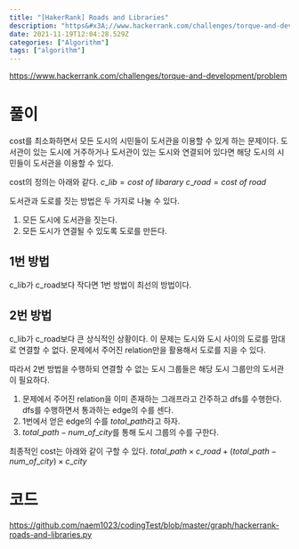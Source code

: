 ```yaml
---
title: "[HakerRank] Roads and Libraries"
description: "https&#x3A;//www.hackerrank.com/challenges/torque-and-development/problemcost를 최소화하면서 모든 도시의 시민들이 도서관을 이용할 수 있게 하는 문제이다. 도서관이 있는 도시에 거주하거나 도서관이 있는 도시와"
date: 2021-11-19T12:04:28.529Z
categories: ["Algorithm"]
tags: ["algorithm"]
---
```

https://www.hackerrank.com/challenges/torque-and-development/problem

# 풀이
cost를 최소화하면서 모든 도시의 시민들이 도서관을 이용할 수 있게 하는 문제이다. 도서관이 있는 도시에 거주하거나 도서관이 있는 도시와 연결되어 있다면 해당 도시의 시민들이 도서관을 이용할 수 있다.

cost의 정의는 아래와 같다.
$c\_lib=cost\ of\ libarary$
$c\_road=cost\ of\ road$

도서관과 도로를 짓는 방법은 두 가지로 나눌 수 있다.
1. 모든 도시에 도서관을 짓는다.
2. 모든 도시가 연결될 수 있도록 도로를 만든다.

## 1번 방법
c_lib가 c_road보다 작다면 1번 방법이 최선의 방법이다. 
## 2번 방법
c_lib가 c_road보다 큰 상식적인 상황이다.
이 문제는 도시와 도시 사이의 도로를 맘대로 연결할 수 없다. 문제에서 주어진 relation만을 활용해서 도로를 지을 수 있다.

따라서 2번 방법을 수행하되 연결할 수 없는 도시 그룹들은 해당 도시 그룹만의 도서관이 필요하다. 

1. 문제에서 주어진 relation을 이미 존재하는 그래프라고 간주하고 dfs를 수행한다. dfs를 수행하면서 통과하는 edge의 수를 센다.
2. 1번에서 얻은 edge의 수를 $total\_path$라고 하자.
3. $total\_path - num\_of\_city$를 통해 도시 그룹의 수를 구한다.

최종적인 cost는 아래와 같이 구할 수 있다.
$total\_path \times c\_road+(total\_path - num\_of\_city)\times c\_city$
# 코드
https://github.com/naem1023/codingTest/blob/master/graph/hackerrank-roads-and-libraries.py